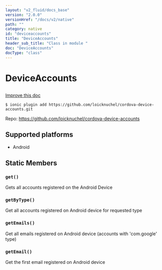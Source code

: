 ```yaml
---
layout: "v2_fluid/docs_base"
version: "2.0.0"
versionHref: "/docs/v2/native"
path: ""
category: native
id: "deviceaccounts"
title: "DeviceAccounts"
header_sub_title: "Class in module "
doc: "DeviceAccounts"
docType: "class"
---
```









<h1 class="api-title">

  
  DeviceAccounts
  

  

  

</h1>

<a class="improve-v2-docs" href="http://github.com/driftyco/ionic-native/edit/master/src/plugins/deviceaccounts.ts#L0">
  Improve this doc
</a>





<!-- decorators -->


<pre><code>$ ionic plugin add https://github.com/loicknuchel/cordova-device-accounts.git</code></pre>
<p>Repo:
  <a href="https://github.com/loicknuchel/cordova-device-accounts">
    https://github.com/loicknuchel/cordova-device-accounts
  </a>
</p>

<!-- description -->



<!-- @platforms tag -->
<h2>Supported platforms</h2>

<ul>
  <li>Android</li>
  </ul>

<!-- @platforms tag end -->


<!-- @usage tag -->


<!-- @property tags -->
<h2>Static Members</h2>
<div id="get"></div>
<h3><code>get()</code>
  
</h3>

Gets all accounts registered on the Android Device










<div id="getByType"></div>
<h3><code>getByType()</code>
  
</h3>

Get all accounts registered on Android device for requested type










<div id="getEmails"></div>
<h3><code>getEmails()</code>
  
</h3>

Get all emails registered on Android device (accounts with 'com.google' type)










<div id="getEmail"></div>
<h3><code>getEmail()</code>
  
</h3>

Get the first email registered on Android device











<!-- methods on the class -->

<!-- related link --><!-- end content block -->


<!-- end body block -->

